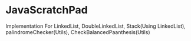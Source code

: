 # JavaScratchPad
Implementation For
LinkedList, DoubleLinkedList, Stack(Using LinkedList), palindromeChecker(Utils), CheckBalancedPaanthesis(Utils)
 
